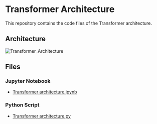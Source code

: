 # Transformer Architecture

This repository contains the code files of the Transformer architecture.

## Architecture 
![Transformer_Architecture](https://github.com/Bhavjot-Singh03/Transformer_network/assets/131793243/c47d0754-9195-4fa5-b2c0-33891a8d6f88)


## Files

### Jupyter Notebook
- [Transformer architecture.ipynb](Transformer%20architecture.ipynb)

### Python Script
- [Transformer architecture.py](Transformer%20architecture.py)


